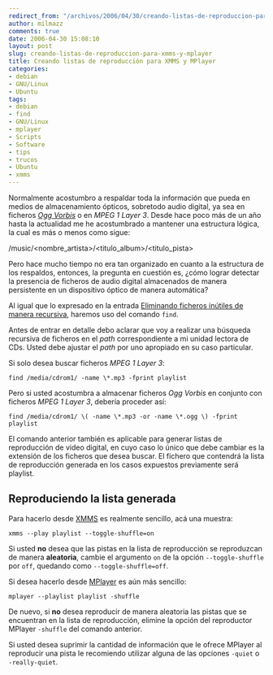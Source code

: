 ```yaml
---
redirect_from: "/archivos/2006/04/30/creando-listas-de-reproduccion-para-xmms-y-mplayer/"
author: milmazz
comments: true
date: 2006-04-30 15:08:10
layout: post
slug: creando-listas-de-reproduccion-para-xmms-y-mplayer
title: Creando listas de reproducción para XMMS y MPlayer
categories:
- debian
- GNU/Linux
- Ubuntu
tags:
- debian
- find
- GNU/Linux
- mplayer
- Scripts
- Software
- tips
- trucos
- Ubuntu
- xmms
---
```


Normalmente acostumbro a respaldar toda la información que pueda en medios de
almacenamiento ópticos, sobretodo audio digital, ya sea en ficheros _[Ogg
Vorbis](http://www.vorbis.com/)_ o en _MPEG 1 Layer 3_. Desde hace poco más de
un año hasta la actualidad me he acostumbrado a mantener una estructura lógica,
la cual es más o menos como sigue:

/music/<nombre_artista>/<titulo_album>/<titulo_pista>

Pero hace mucho tiempo no era tan organizado en cuanto a la estructura de los
respaldos, entonces, la pregunta en cuestión es, ¿cómo lograr detectar la
presencia de ficheros de audio digital almacenados de manera persistente en un
dispositivo óptico de manera automática?

Al igual que lo expresado en la entrada [Eliminando ficheros inútiles de manera
recursiva](/article/2005/06/10/eliminando-ficheros-intiles-de-manera-recursiva/),
haremos uso del comando `find`.

Antes de entrar en detalle debo aclarar que voy a realizar una búsqueda
recursiva de ficheros en el _path_ correspondiente a mi unidad lectora de CDs.
Usted debe ajustar el _path_ por uno apropiado en su caso particular.

Si solo desea buscar ficheros _MPEG 1 Layer 3_:

    find /media/cdrom1/ -name \*.mp3 -fprint playlist

Pero si usted acostumbra a almacenar ficheros _Ogg Vorbis_ en conjunto con
ficheros _MPEG 1 Layer 3_, debería proceder así:

    find /media/cdrom1/ \( -name \*.mp3 -or -name \*.ogg \) -fprint playlist

El comando anterior también es aplicable para generar listas de reproducción de
video digital, en cuyo caso lo único que debe cambiar es la extensión de los
ficheros que desea buscar. El fichero que contendrá la lista de reproducción
generada en los casos expuestos previamente será playlist.

## Reproduciendo la lista generada

Para hacerlo desde [XMMS](http://www.xmms.org/) es realmente sencillo, acá una
muestra:

    xmms --play playlist --toggle-shuffle=on

Si usted **no** desea que las pistas en la lista de reproducción se reproduzcan
de manera **aleatoria**, cambie el argumento `on` de la opción
`--toggle-shuffle` por `off`, quedando como `--toggle-shuffle=off`.

Si desea hacerlo desde [MPlayer](http://www.mplayerhq.hu/) es aún más sencillo:

    mplayer --playlist playlist -shuffle

De nuevo, si **no** desea reproducir de manera aleatoria las pistas que se
encuentran en la lista de reproducción, elimine la opción del reproductor
MPlayer `-shuffle` del comando anterior.

Si usted desea suprimir la cantidad de información que le ofrece MPlayer al
reproducir una pista le recomiendo utilizar alguna de las opciones `-quiet` o
`-really-quiet`.
